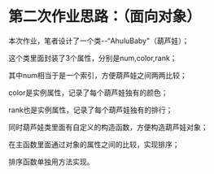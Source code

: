 # 第二次作业思路：（面向对象）

本次作业，笔者设计了一个类--“AhuluBaby"（葫芦娃）；

这个类里面封装了3个属性，分别是num,color,rank；

其中num相当于是一个索引，方便葫芦娃之间两两比较；

color是实例属性，记录了每个葫芦娃独有的颜色；

rank也是实例属性，记录了每个葫芦娃独有的排行；

同时葫芦娃类里面有自定义的构造函数，方便构造葫芦娃对象；

在主函数里面通过对象的属性之间的比较，实现排序；

排序函数单独用方法实现。
